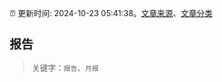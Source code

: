 :alarm_clock: 更新时间: 2024-10-23 05:41:38。[文章来源](/README.md)、[文章分类](/TAGS.md)

## 报告


> 关键字：`报告`、`月报`



